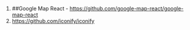 1. ##Google Map React - https://github.com/google-map-react/google-map-react
2. https://github.com/iconify/iconify